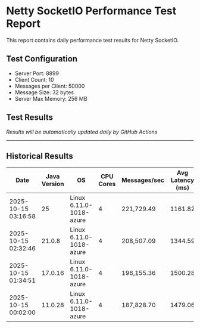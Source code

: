 # Netty SocketIO Performance Test Report

This report contains daily performance test results for Netty SocketIO.

## Test Configuration
- Server Port: 8899
- Client Count: 10
- Messages per Client: 50000
- Message Size: 32 bytes
- Server Max Memory: 256 MB

## Test Results

*Results will be automatically updated daily by GitHub Actions*

---

## Historical Results

| Date | Java Version | OS | CPU Cores | Messages/sec | Avg Latency (ms) | P99 Latency (ms) | Error Rate (%) | Max Heap (MB) | JVM Args | Git Branch | Version | Test Duration (ms) |
|------|-------------|----|-----------|--------------|------------------|------------------|----------------|---------------|-----------|------------|---------|-------------------|
| 2025-10-15 03:16:58 | 25 | Linux 6.11.0-1018-azure | 4 | 221,729.49 | 1161.82 | 1759 | 0.0000 | 256 | -Xms256m -Xmx256m -XX:+UseG1GC -XX:+AlwaysPreTouch | master | 3.0.0-SNAPSHOT | 2255 |
| 2025-10-15 02:32:46 | 21.0.8 | Linux 6.11.0-1018-azure | 4 | 208,507.09 | 1344.59 | 1863 | 0.0000 | 256 | -Xms256m -Xmx256m -XX:+UseG1GC -XX:+AlwaysPreTouch | master | 3.0.0-SNAPSHOT | 2398 |
| 2025-10-15 01:34:51 | 17.0.16 | Linux 6.11.0-1018-azure | 4 | 196,155.36 | 1500.28 | 2127 | 0.0000 | 256 | -Xms256m -Xmx256m -XX:+UseG1GC -XX:+AlwaysPreTouch | master | 3.0.0-SNAPSHOT | 2549 |
| 2025-10-15 00:02:00 | 11.0.28 | Linux 6.11.0-1018-azure | 4 | 187,828.70 | 1479.06 | 2207 | 0.0000 | 256 | -Xms256m -Xmx256m -XX:+UseG1GC -XX:+AlwaysPreTouch | master | 3.0.0-SNAPSHOT | 2662 |
